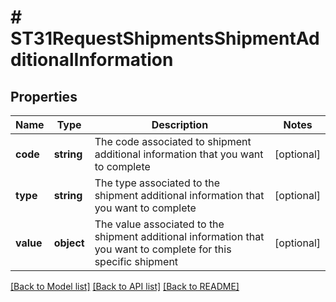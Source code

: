 # # ST31RequestShipmentsShipmentAdditionalInformation

## Properties

Name | Type | Description | Notes
------------ | ------------- | ------------- | -------------
**code** | **string** | The code associated to shipment additional information that you want to complete | [optional]
**type** | **string** | The type associated to the shipment additional information that you want to complete | [optional]
**value** | **object** | The value associated to the shipment additional information that you want to complete for this specific shipment | [optional]

[[Back to Model list]](../../README.md#models) [[Back to API list]](../../README.md#endpoints) [[Back to README]](../../README.md)
